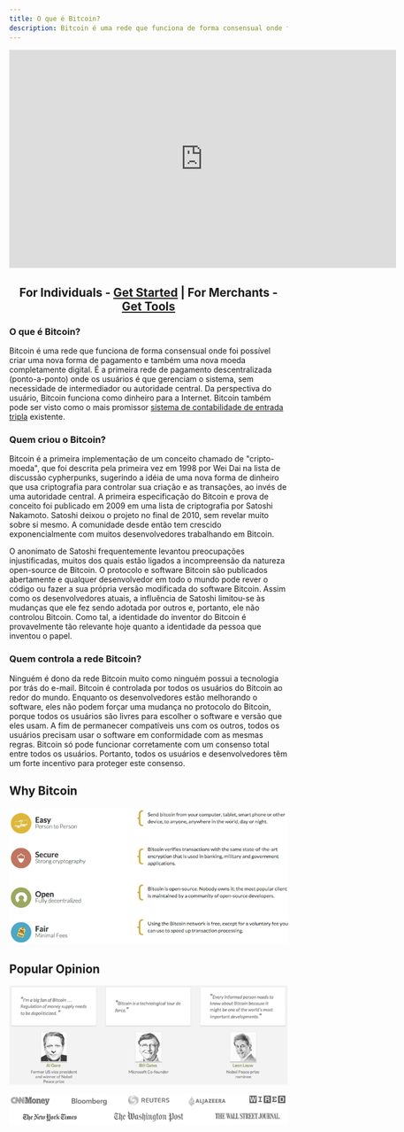 ```yaml
---
title: O que é Bitcoin?
description: Bitcoin é uma rede que funciona de forma consensual onde foi possível criar uma nova forma de pagamento e também uma nova moeda completamente digital. 
---
```


<center><div class="youtube-player">
<iframe width="700" height="394" src="https://www.youtube.com/embed/1WQYLvbGFC0" frameborder="0" allowfullscreen></iframe>
</center>

<center><h2>For Individuals - <a href="/en/getting-started">Get Started</a> | For Merchants - <a href="/en/merchant-tools">Get Tools</a></h2></center>

<h3 id="o-que-e-bitcoin">O que é Bitcoin?</h3>
<p>Bitcoin é uma rede que funciona de forma consensual onde foi possível criar uma nova forma de pagamento e também uma nova moeda completamente digital. É a primeira rede de pagamento descentralizada (ponto-a-ponto) onde os usuários é que gerenciam o sistema, sem necessidade de intermediador ou autoridade central. Da perspectiva do usuário, Bitcoin funciona como dinheiro para a Internet. Bitcoin também pode ser visto como o mais promissor <a href="http://financialcryptography.com/mt/archives/001325.html">sistema de contabilidade de entrada tripla</a> existente.</p>

<h3 id="quem-criou-bitcoin">Quem criou o Bitcoin?</h3>
<p>Bitcoin é a primeira implementação de um conceito chamado de "cripto-moeda", que foi descrita pela primeira vez em 1998 por Wei Dai na lista de discussão cypherpunks, sugerindo a idéia de uma nova forma de dinheiro que usa criptografia para controlar sua criação e as transações, ao invés de uma autoridade central. A primeira especificação do Bitcoin e prova de conceito foi publicado em 2009 em uma lista de criptografia por Satoshi Nakamoto. Satoshi deixou o projeto no final de 2010, sem revelar muito sobre si mesmo. A comunidade desde então tem crescido exponencialmente com muitos desenvolvedores trabalhando em Bitcoin.</p>
<p>O anonimato de Satoshi frequentemente levantou preocupações injustificadas, muitos dos quais estão ligados a incompreensão da natureza open-source de Bitcoin. O protocolo e software Bitcoin são publicados abertamente e qualquer desenvolvedor em todo o mundo pode rever o código ou fazer a sua própria versão modificada do software Bitcoin. Assim como os desenvolvedores atuais, a influência de Satoshi limitou-se às mudanças que ele fez sendo adotada por outros e, portanto, ele não controlou Bitcoin. Como tal, a identidade do inventor do Bitcoin é provavelmente tão relevante hoje quanto a identidade da pessoa que inventou o papel.</p>

<h3 id="quem-controla-a-rede-bitcoin">Quem controla a rede Bitcoin?</h3>
<p>Ninguém é dono da rede Bitcoin muito como ninguém possui a tecnologia por trás do e-mail. Bitcoin é controlada por todos os usuários do Bitcoin ao redor do mundo. Enquanto os desenvolvedores estão melhorando o software, eles não podem forçar uma mudança no protocolo do Bitcoin, porque todos os usuários são livres para escolher o software e versão que eles usam. A fim de permanecer compatíveis uns com os outros, todos os usuários precisam usar o software em conformidade com as mesmas regras. Bitcoin só pode funcionar corretamente com um consenso total entre todos os usuários. Portanto, todos os usuários e desenvolvedores têm um forte incentivo para proteger este consenso.</p>

<h2>Why Bitcoin</h2>
<img src="/images/why-bitcoin.png" alt="why bitcoin" />
<p><h2>Popular Opinion</h2>
<img src="/images/bitcoin-testimonials.png" alt="bill gates, leon louw, al gore" />
<p></p>
<img src="/images/bitcoin-as-seen-on.png" alt="bitcoin cnn money, new york times, bloomberg, reuters, washington post, aljazeera, wired, wall street journal" />
